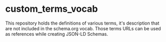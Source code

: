 # custom_terms_vocab
This repository holds the definitions of various terms, it's description that are not included in the schema.org vocab. Those terms URLs can be used as references while creating JSON-LD Schemas.
